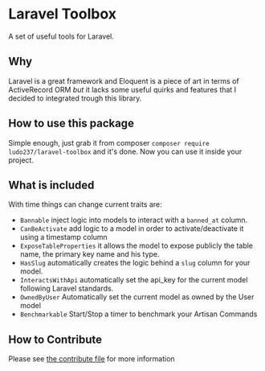 # Laravel Toolbox

A set of useful tools for Laravel.

## Why

Laravel is a great framework and Eloquent is a piece of art in terms of ActiveRecord ORM *but* it lacks some useful quirks and features that I decided to integrated trough this library.

## How to use this package

Simple enough, just grab it from composer `composer require ludo237/laravel-toolbox` and it's done. Now you can use it inside your project.

## What is included

With time things can change current traits are:

- `Bannable` inject logic into models to interact with a `banned_at` column.
- `CanBeActivate` add logic to a model in order to activate/deactivate it using a timestamp column
- `ExposeTableProperties` it allows the model to expose publicly the table name, the primary key name and his type.
- `HasSlug` automatically creates the logic behind a `slug` column for your model.
- `InteractsWithApi` automatically set the api_key for the current model following Laravel standards.
- `OwnedByUser` Automatically set the current model as owned by the User model
- `Benchmarkable` Start/Stop a timer to benchmark your Artisan Commands

## How to Contribute

Please see [the contribute file](CONTRIBUTING.md) for more information
